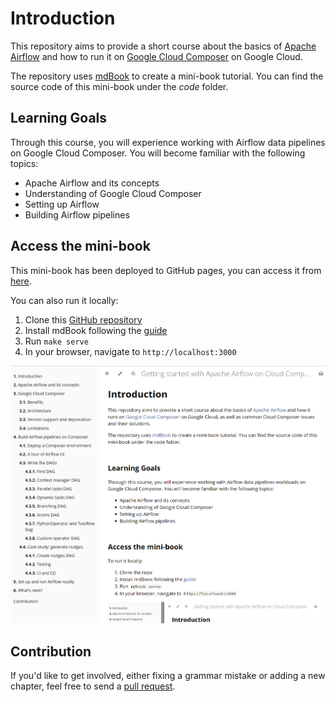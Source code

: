 # Introduction

This repository aims to provide a short course about the basics of [Apache Airflow](https://airflow.apache.org/) and how to run it on [Google Cloud Composer](https://cloud.google.com/composer) on Google Cloud.

The repository uses [mdBook](https://rust-lang.github.io/mdBook/) to create a mini-book tutorial. You can find the source code of this mini-book under the _code_ folder.

## Learning Goals

Through this course, you will experience working with Airflow data pipelines on Google Cloud Composer. You will become familiar with the following topics:

* Apache Airflow and its concepts
* Understanding of Google Cloud Composer
* Setting up Airflow
* Building Airflow pipelines

## Access the mini-book

This mini-book has been deployed to GitHub pages, you can access it from [here](https://doitintl.github.io/doit-composer-airflow-training/).

You can also run it locally:

1. Clone this [GitHub repository](https://github.com/doitintl/doit-composer-airflow-training/)
2. Install mdBook following the [guide](https://github.com/rust-lang/mdBook#installation)
3. Run `make serve`
4. In your browser, navigate to `http://localhost:3000`

<!-- textlint-disable en-capitalization,rousseau -->
![mdBook website](mdbook-website.png)
<!-- textlint-enable -->

## Contribution

If you'd like to get involved, either fixing a grammar mistake or adding a new chapter, feel free to send a [pull request](https://github.com/doitintl/doit-composer-airflow-training/pulls).
